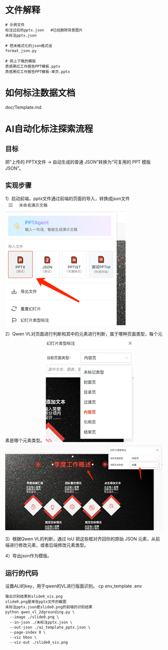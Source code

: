 # 文件解释
```
# 示例文件
标注过后的pptx.json   #已经删除背景图片
未标注pptx.json

# 把未格式化的json格式话
format_json.py

# 网上下载的模版
质感黑红工作报告PPT模板.pptx
质感黑红工作报告PPT模板-单页.pptx
```

# 如何标注数据文档
doc/Template.md

# AI自动化标注探索流程
## 目标
把“上传的 PPTX文件 → 自动生成的普通 JSON”转换为“可复用的 PPT 模版 JSON”。

## 实现步骤
1）启动前端，pptx文件通过前端的页面的导入，转换成json文件
![导入pptx.png](%E5%AF%BC%E5%85%A5pptx.png)

2）Qwen VL对页面进行判断和其中的元素进行判断，属于哪种页面类型，每个元素是哪个元素类型。
![页面类型.png](页面类型.png)
![标注元素.png](%E6%A0%87%E6%B3%A8%E5%85%83%E7%B4%A0.png)

3）根据Qwen VL的判断，通过 IoU 把这些框对齐回你的原始 JSON 元素，从前端进行修改元素，或者后端修改元素类型。

4）导出json作为模版。


## 运行的代码
设置ALI的key，用于qwen的VL进行版面识别。
cp env_template .env 
```
输出识别结果到slide0_vis.png
slide0.png是单张pptx文件的截图
未标注pptx.json是slide0.png的前端的识别结果
python qwen_vl_2dgrounding.py \
  --image ./slide0.png \
  --in-json ./未标注pptx.json \
  --out-json ./ai_template_pptx.json \
  --page-index 0 \
  --viz bbox \
  --viz-out ./slide0_vis.png
```
